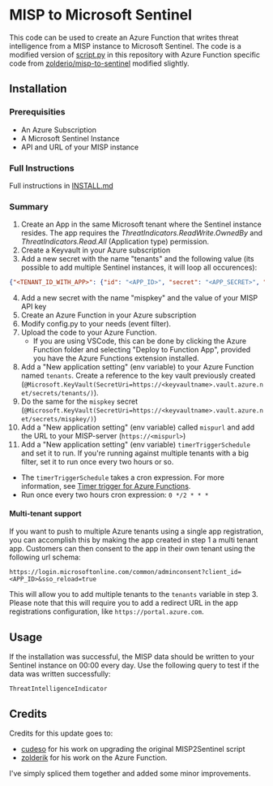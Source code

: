 # MISP to Microsoft Sentinel

This code can be used to create an Azure Function that writes threat intelligence from a MISP instance to Microsoft Sentinel. The code is a modified version of [script.py](https://github.com/cudeso/misp2sentinel/blob/main/script.py) in this repository with Azure Function specific code from [zolderio/misp-to-sentinel](https://github.com/zolderio/misp-to-sentinel) modified slightly.


## Installation

### Prerequisities
- An Azure Subscription 
- A Microsoft Sentinel Instance
- API and URL of your MISP instance

### Full Instructions

Full instructions in [INSTALL.md](../docs/INSTALL.MD)

### Summary

1. Create an App in the same Microsoft tenant where the Sentinel instance resides. The app requires the *ThreatIndicators.ReadWrite.OwnedBy* and *ThreatIndicators.Read.All* (Application type) permission.
2. Create a Keyvault in your Azure subscription
3. Add a new secret with the name "tenants" and the following value (its possible to add multiple Sentinel instances, it will loop all occurences):
```json
{"<TENANT_ID_WITH_APP>": {"id": "<APP_ID>", "secret": "<APP_SECRET>", "workspace_id": "<WORKSPACE_ID>"} }
```
4. Add a new secret with the name "mispkey" and the value of your MISP API key
5. Create an Azure Function in your Azure subscription
6. Modify config.py to your needs (event filter). 
7. Upload the code to your Azure Function. 
   * If you are using VSCode, this can be done by clicking the Azure Function folder and selecting "Deploy to Function App", provided you have the Azure Functions extension installed.
7. Add a "New application setting" (env variable) to your Azure Function named `tenants`. Create a reference to the key vault previously created (`@Microsoft.KeyVault(SecretUri=https://<keyvaultname>.vault.azure.net/secrets/tenants/)`).
8. Do the same for the `mispkey` secret (`@Microsoft.KeyVault(SecretUri=https://<keyvaultname>.vault.azure.net/secrets/mispkey/)`)
9. Add a "New application setting" (env variable) called `mispurl` and add the URL to your MISP-server (`https://<mispurl>`)
10. Add a "New application setting" (env variable) `timerTriggerSchedule` and set it to run. If you're running against multiple tenants with a big filter, set it to run once every two hours or so. 
   * The `timerTriggerSchedule` takes a cron expression. For more information, see [Timer trigger for Azure Functions](https://learn.microsoft.com/en-us/azure/azure-functions/functions-bindings-timer?tabs=python-v2%2Cin-process&pivots=programming-language-python).
   * Run once every two hours cron expression: `0 */2 * * *`


#### Multi-tenant support

If you want to push to multiple Azure tenants using a single app registration, you can accomplish this by making the app created in step 1 a multi tenant app. Customers can then consent to the app in their own tenant using the following url schema: 
 
`https://login.microsoftonline.com/common/adminconsent?client_id=<APP_ID>&sso_reload=true` 
 
This will allow you to add multiple tenants to the `tenants` variable in step 3. 
Please note that this will require you to add a redirect URL in the app registrations configuration, like `https://portal.azure.com`.

## Usage

If the installation was successful, the MISP data should be written to your Sentinel instance on 00:00 every day. Use the following query to test if the data was written successfully:

```
ThreatIntelligenceIndicator
```

## Credits

Credits for this update goes to:

* [cudeso](https://github.com/cudeso/misp2sentinel) for his work on upgrading the original MISP2Sentinel script
* [zolderik](https://github.com/zolderio/misp-to-sentinel/tree/main) for his work on the Azure Function. 

I've simply spliced them together and added some minor improvements.